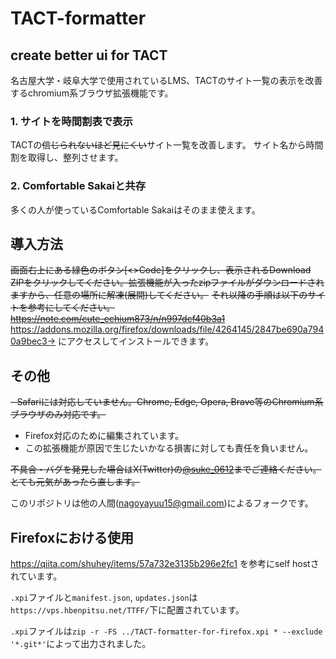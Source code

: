 # TACT-formatter
## create better ui for TACT
名古屋大学・岐阜大学で使用されているLMS、TACTのサイト一覧の表示を改善するchromium系ブラウザ拡張機能です。

### 1. サイトを時間割表で表示
TACTの~~信じられないほど見にくい~~サイト一覧を改善します。
サイト名から時間割を取得し、整列させます。

### 2. Comfortable Sakaiと共存
多くの人が使っているComfortable Sakaiはそのまま使えます。

## 導入方法
~~画面右上にある緑色のボタン[<>Code]をクリックし、表示されるDownload ZIPをクリックしてください。拡張機能が入ったzipファイルがダウンロードされますから、任意の場所に解凍(展開)してください。~~
~~それ以降の手順は以下のサイトを参考にしてください。~~
~~https://note.com/cute_echium873/n/n997dcf40b3a1~~
https://addons.mozilla.org/firefox/downloads/file/4264145/2847be690a7940a9bec3->
にアクセスしてインストールできます。

## その他

~~- Safariには対応していません。Chrome, Edge, Opera, Brave等のChromium系ブラウザのみ対応です。~~
- Firefox対応のために編集されています。
- この拡張機能が原因で生じたいかなる損害に対しても責任を負いません。

~~不具合・バグを発見した場合はX(Twitter)の[@suke_0612](https://twitter.com/suke_0612)までご連絡ください。とても元気があったら直します。~~

このリポジトリは他の人間(nagoyayuu15@gmail.com)によるフォークです。

## Firefoxにおける使用

https://qiita.com/shuhey/items/57a732e3135b296e2fc1
を参考にself hostされています。

`.xpi`ファイルと`manifest.json`, `updates.json`は`https://vps.hbenpitsu.net/TTFF/`下に配置されています。

`.xpi`ファイルは`zip -r -FS ../TACT-formatter-for-firefox.xpi * --exclude '*.git*'`によって出力されました。
